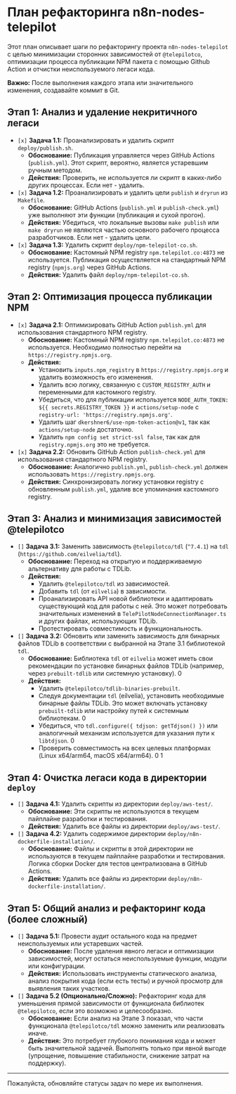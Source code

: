 # План рефакторинга n8n-nodes-telepilot

Этот план описывает шаги по рефакторингу проекта `n8n-nodes-telepilot` с целью минимизации сторонних зависимостей от `@telepilotco`, оптимизации процесса публикации NPM пакета с помощью Github Action и отчистки неиспользуемого легаси кода.

**Важно:** После выполнения каждого этапа или значительного изменения, создавайте коммит в Git.

## Этап 1: Анализ и удаление некритичного легаси

*   `[x]` **Задача 1.1:** Проанализировать и удалить скрипт `deploy/publish.sh`.
    *   **Обоснование:** Публикация управляется через GitHub Actions (`publish.yml`). Этот скрипт, вероятно, является устаревшим ручным методом.
    *   **Действия:** Проверить, не используется ли скрипт в каких-либо других процессах. Если нет - удалить.
*   `[x]` **Задача 1.2:** Проанализировать и удалить цели `publish` и `dryrun` из `Makefile`.
    *   **Обоснование:** GitHub Actions (`publish.yml` и `publish-check.yml`) уже выполняют эти функции (публикация и сухой прогон).
    *   **Действия:** Убедиться, что локальные вызовы `make publish` или `make dryrun` не являются частью основного рабочего процесса разработчиков. Если нет - удалить цели.
*   `[x]` **Задача 1.3:** Удалить скрипт `deploy/npm-telepilot-co.sh`.
    *   **Обоснование:** Кастомный NPM registry `npm.telepilot.co:4873` не используется. Публикация осуществляется на стандартный NPM registry (`npmjs.org`) через GitHub Actions.
    *   **Действия:** Удалить файл `deploy/npm-telepilot-co.sh`.

## Этап 2: Оптимизация процесса публикации NPM

*   `[x]` **Задача 2.1:** Оптимизировать GitHub Action `publish.yml` для использования стандартного NPM registry.
    *   **Обоснование:** Кастомный NPM registry `npm.telepilot.co:4873` не используется. Необходимо полностью перейти на `https://registry.npmjs.org`.
    *   **Действия:** 
        *   Установить `inputs.npm_registry` в `https://registry.npmjs.org` и удалить возможность его изменения.
        *   Удалить всю логику, связанную с `CUSTOM_REGISTRY_AUTH` и переменными для кастомного registry.
        *   Убедиться, что для публикации используется `NODE_AUTH_TOKEN: ${{ secrets.REGISTRY_TOKEN }}` и `actions/setup-node` с `registry-url: 'https://registry.npmjs.org'`.
        *   Удалить шаг `dkershner6/use-npm-token-action@v1`, так как `actions/setup-node` достаточно.
        *   Удалить `npm config set strict-ssl false`, так как для `registry.npmjs.org` это не требуется.
*   `[x]` **Задача 2.2:** Обновить GitHub Action `publish-check.yml` для использования стандартного NPM registry.
    *   **Обоснование:** Аналогично `publish.yml`, `publish-check.yml` должен использовать `https://registry.npmjs.org`.
    *   **Действия:** Синхронизировать логику установки registry с обновленным `publish.yml`, удалив все упоминания кастомного registry.

## Этап 3: Анализ и минимизация зависимостей @telepilotco

*   `[]` **Задача 3.1:** Заменить зависимость `@telepilotco/tdl` (`^7.4.1`) на `tdl` (`https://github.com/eilvelia/tdl`).
    *   **Обоснование:** Переход на открытую и поддерживаемую альтернативу для работы с TDLib.
    *   **Действия:** 
        *   Удалить `@telepilotco/tdl` из зависимостей.
        *   Добавить `tdl` (от `eilvelia`) в зависимости.
        *   Проанализировать API новой библиотеки и адаптировать существующий код для работы с ней. Это может потребовать значительных изменений в `TelePilotNodeConnectionManager.ts` и других файлах, использующих TDLib.
        *   Протестировать совместимость и функциональность.
*   `[]` **Задача 3.2:** Обновить или заменить зависимость для бинарных файлов TDLib в соответствии с выбранной на Этапе 3.1 библиотекой `tdl`.
    *   **Обоснование:** Библиотека `tdl` от `eilvelia` может иметь свои рекомендации по установке бинарных файлов TDLib (например, через `prebuilt-tdlib` или системную установку). <mcreference link="https://github.com/eilvelia/tdl" index="0">0</mcreference>
    *   **Действия:** 
        *   Удалить `@telepilotco/tdlib-binaries-prebuilt`.
        *   Следуя документации `tdl` (eilvelia), установить необходимые бинарные файлы TDLib. Это может включать установку `prebuilt-tdlib` или настройку путей к системным библиотекам. <mcreference link="https://github.com/eilvelia/tdl" index="0">0</mcreference>
        *   Убедиться, что `tdl.configure({ tdjson: getTdjson() })` или аналогичный механизм используется для указания пути к `libtdjson`. <mcreference link="https://github.com/eilvelia/tdl" index="0">0</mcreference>
        *   Проверить совместимость на всех целевых платформах (Linux x64/arm64, macOS x64/arm64). <mcreference link="https://github.com/eilvelia/tdl" index="0">0</mcreference> <mcreference link="https://www.npmjs.com/package/@telecopilotco/n8n-nodes-telepilot" index="1">1</mcreference>

## Этап 4: Очистка легаси кода в директории `deploy`

*   `[]` **Задача 4.1:** Удалить скрипты из директории `deploy/aws-test/`.
    *   **Обоснование:** Эти скрипты не используются в текущем пайплайне разработки и тестирования.
    *   **Действия:** Удалить все файлы из директории `deploy/aws-test/`.
*   `[]` **Задача 4.2:** Удалить содержимое директории `deploy/n8n-dockerfile-installation/`.
    *   **Обоснование:** Файлы и скрипты в этой директории не используются в текущем пайплайне разработки и тестирования. Логика сборки Docker для тестов централизована в GitHub Actions.
    *   **Действия:** Удалить все файлы из директории `deploy/n8n-dockerfile-installation/`.

## Этап 5: Общий анализ и рефакторинг кода (более сложный)

*   `[]` **Задача 5.1:** Провести аудит остального кода на предмет неиспользуемых или устаревших частей.
    *   **Обоснование:** После удаления явного легаси и оптимизации зависимостей, могут остаться неиспользуемые функции, модули или конфигурации.
    *   **Действия:** Использовать инструменты статического анализа, анализ покрытия кода (если есть тесты) и ручной просмотр для выявления таких участков.
*   `[]` **Задача 5.2 (Опционально/Сложно):** Рефакторинг кода для уменьшения прямой зависимости от функционала библиотек `@telepilotco`, если это возможно и целесообразно.
    *   **Обоснование:** Если анализ на Этапе 3 показал, что части функционала `@telepilotco/tdl` можно заменить или реализовать иначе.
    *   **Действия:** Это потребует глубокого понимания кода и может быть значительной задачей. Выполнять только при явной выгоде (упрощение, повышение стабильности, снижение затрат на поддержку).

---
Пожалуйста, обновляйте статусы задач по мере их выполнения.

